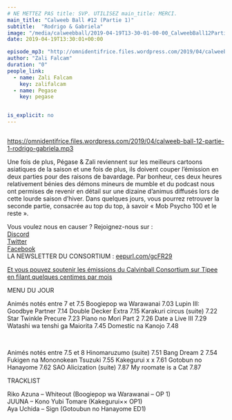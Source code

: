 ```yaml
---
# NE METTEZ PAS title: SVP. UTILISEZ main_title: MERCI.
main_title: "Calweeb Ball #12 (Partie 1)"
subtitle:  "Rodrigo & Gabriela"
image: "/media/calweebball/2019-04-19T13-30-01-00-00_CalweebBall12Partie1.jpg"
date: 2019-04-19T13:30:01+00:00

episode_mp3: "http://omnidentifrice.files.wordpress.com/2019/04/calweeb-ball-12-partie-1-rodrigo-gabriela.mp3"
author: "Zali Falcam"
duration: "0"
people_link: 
  - name: Zali Falcam
    key: zalifalcam
  - name: Pegase
    key: pegase


is_explicit: no
---
```


<PodcastHeader/>

<!-- ECRIRE LA DESCRIPTION DE L'EPISODE SOUS CETTE LIGNE -->
<p><img src="https://calvinballradio.files.wordpress.com/2019/04/short.jpg" alt=""></p>
<p><a href="https://omnidentifrice.files.wordpress.com/2019/04/calweeb-ball-12-partie-1-rodrigo-gabriela.mp3" rel="nofollow">https://omnidentifrice.files.wordpress.com/2019/04/calweeb-ball-12-partie-1-rodrigo-gabriela.mp3</a></p>
<p>Une fois de plus, Pégase &amp; Zali reviennent sur les meilleurs cartoons asiatiques de la saison et une fois de plus, ils doivent couper l’émission en deux parties pour des raisons de bavardage. Par bonheur, ces deux heures relativement bénies des démons mineurs de mumble et du podcast nous ont permises de revenir en détail sur une dizaine d’animus diffusés lors de cette lourde saison d’hiver. Dans quelques jours, vous pourrez retrouver la seconde partie, consacrée au top du top, à savoir «&nbsp;Mob Psycho 100 et le reste&nbsp;».</p>
<p>Vous voulez nous en causer ? Rejoignez-nous sur :<br>
<a href="http://discordapp.com/invite/4RnA9v7" rel="nofollow">Discord</a><br>
<a href="https://twitter.com/Calvinball_FM?lang=fr" rel="nofollow">Twitter</a><br>
<a href="https://www.facebook.com/CalvinballRadio/?ref=bookmarks" rel="nofollow">Facebook</a><br>
LA NEWSLETTER DU CONSORTIUM : <a title="http://eepurl.com/gcFR29" href="https://exit.sc/?url=http%3A%2F%2Feepurl.com%2FgcFR29" rel="nofollow">eepurl.com/gcFR29</a></p>
<p><a href="https://fr.tipeee.com/calvinball" rel="nofollow">Et vous pouvez soutenir les émissions du Calvinball Consortium sur Tipee en filant quelques centimes par mois</a></p>
<p>MENU DU JOUR</p>




<tr>
<td>Animés notés entre 7 et 7.5</td>
</tr>
<tr>
<td>Boogiepop wa Warawanai 7.03</td>
</tr>
<tr>
<td>Lupin III: Goodbye Partner 7.14</td>
</tr>
<tr>
<td>Double Decker Extra 7.15</td>
</tr>
<tr>
<td>Karakuri circus (suite) 7.22</td>
</tr>
<tr>
<td>Star Twinkle Precure 7.23</td>
</tr>
<tr>
<td>Piano no Mori Part 2 7.26</td>
</tr>
<tr>
<td>Date a Live III 7.29</td>
</tr>
<tr>
<td>Watashi wa tenshi ga Maiorita 7.45</td>
</tr>
<tr>
<td>Domestic na Kanojo 7.48</td>
</tr>


<p>&nbsp;</p>




<tr>
<td>Animés notés entre 7.5 et 8</td>
</tr>
<tr>
<td>Hinomaruzumo (suite) 7.51</td>
</tr>
<tr>
<td>Bang Dream 2 7.54</td>
</tr>
<tr>
<td>Fukigen na Mononokean Tsuzuki 7.55</td>
</tr>
<tr>
<td>Kakegurui x x 7.61</td>
</tr>
<tr>
<td>Gotobun no Hanayome 7.62</td>
</tr>
<tr>
<td>SAO Alicization (suite) 7.87</td>
</tr>
<tr>
<td>My roomate is a Cat 7.87</td>
</tr>


<p>TRACKLIST</p>
<p>Riko Azuna – Whiteout (Boogiepop wa Warawanai – OP 1)<br>
JUUNA – Kono Yubi Tomare (Kakegurui×× OP1)<br>
Aya Uchida – Sign (Gotoubun no Hanayome ED1)</p>


